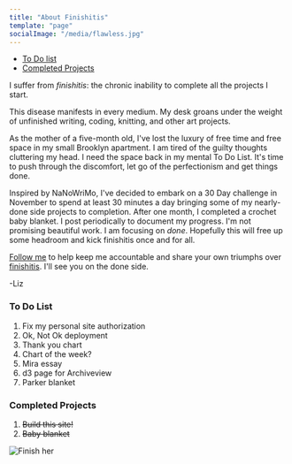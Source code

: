 ```yaml
---
title: "About Finishitis"
template: "page"
socialImage: "/media/flawless.jpg"
---
```


- [To Do list](#to-do-list)
- [Completed Projects ](#completed-projects)

I suffer from _finishitis_: the chronic inability to complete all the projects I start.

This disease manifests in every medium. My desk groans under the weight of unfinished writing, coding, knitting, and other art projects.

As the mother of a five-month old, I've lost the luxury of free time and free space in my small Brooklyn apartment. I am tired of the guilty thoughts cluttering my head. I need the space back in my mental To Do List. It's time to push through the discomfort, let go of the perfectionism and get things done.

Inspired by NaNoWriMo, I've decided to embark on a 30 Day challenge in November to spend at least 30 minutes a day bringing some of my nearly-done side projects to completion. After one month, I completed a crochet baby blanket. I post periodically to document my progress. I'm not promising beautiful work. I am focusing on _done_. Hopefully this will free up some headroom and kick finishitis once and for all.

[Follow me](https://www.instagram.com/lizzardl/) to help keep me accountable and share your own triumphs over [finishitis](https://www.instagram.com/explore/tags/finishitis/?hl=en). I'll see you on the done side.

-Liz

### To Do List

1. Fix my personal site authorization
2. Ok, Not Ok deployment
3. Thank you chart
4. Chart of the week?
5. Mira essay
6. d3 page for Archiveview
7. Parker blanket

### Completed Projects

1. ~~Build this site!~~
2. ~~Baby blanket~~

![Finish her](/media/flawless.png)
